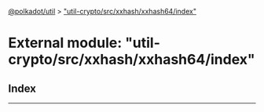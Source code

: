 [@polkadot/util](../README.md) > ["util-crypto/src/xxhash/xxhash64/index"](../modules/_util_crypto_src_xxhash_xxhash64_index_.md)

# External module: "util-crypto/src/xxhash/xxhash64/index"

## Index

---

